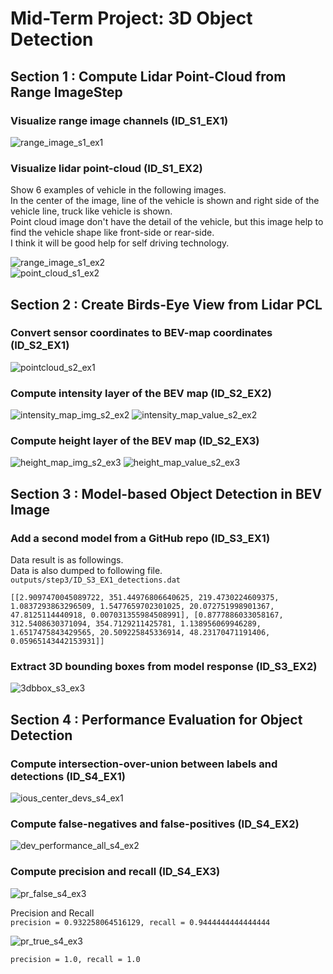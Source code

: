 # Mid-Term Project: 3D Object Detection

## Section 1 : Compute Lidar Point-Cloud from Range ImageStep

### Visualize range image channels (ID_S1_EX1)

![range_image_s1_ex1](/outputs/step1/ID_S1_EX1_range_image.png)  

### Visualize lidar point-cloud (ID_S1_EX2)

Show 6 examples of vehicle in the following images.  
In the center of the image, line of the vehicle is shown and right side of the vehicle line, truck like vehicle is shown.  
Point cloud image don't have the detail of the vehicle, but this image help to find the vehicle shape like front-side or rear-side.  
I think it will be good help for self driving technology.


![range_image_s1_ex2](/outputs/step1/ID_S1_EX2_range_image.png)  
![point_cloud_s1_ex2](/outputs/step1/ID_S1_EX2_point_cloud.png) 
 
## Section 2 : Create Birds-Eye View from Lidar PCL

### Convert sensor coordinates to BEV-map coordinates (ID_S2_EX1)
![pointcloud_s2_ex1](/outputs/step2/ID_S2_EX1_pcl_rotate.png) 

### Compute intensity layer of the BEV map (ID_S2_EX2)  
![intensity_map_img_s2_ex2](/outputs/step2/ID_S2_EX2_intensity_map_img.png) 
![intensity_map_value_s2_ex2](/outputs/step2/ID_S2_EX2_intensity_map_value.png) 

### Compute height layer of the BEV map (ID_S2_EX3)
![height_map_img_s2_ex3](/outputs/step2/ID_S2_EX3_height_map_img.png) 
![height_map_value_s2_ex3](/outputs/step2/ID_S2_EX3_height_map_value.png) 

## Section 3 : Model-based Object Detection in BEV Image

### Add a second model from a GitHub repo (ID_S3_EX1)

Data result is as followings.  
Data is also dumped to following file.  
`outputs/step3/ID_S3_EX1_detections.dat`

```
[[2.9097470045089722, 351.44976806640625, 219.4730224609375, 1.0837293863296509, 1.5477659702301025, 20.072751998901367, 47.8125114440918, 0.007031355984508991], [0.8777886033058167, 312.5408630371094, 354.7129211425781, 1.138956069946289, 1.6517475843429565, 20.509225845336914, 48.23170471191406, 0.05965143442153931]]
```

### Extract 3D bounding boxes from model response (ID_S3_EX2)

![3dbbox_s3_ex3](/outputs/step3/ID_S3_EX2_labels_detected.png) 

## Section 4 : Performance Evaluation for Object Detection

### Compute intersection-over-union between labels and detections (ID_S4_EX1)

![ious_center_devs_s4_ex1](/outputs/step4/ID_S4_EX1_ious_center_devs.png) 

### Compute false-negatives and false-positives (ID_S4_EX2)

![dev_performance_all_s4_ex2](/outputs/step4/ID_S4_EX2_dev_performance_all.png) 

### Compute precision and recall (ID_S4_EX3)

![pr_false_s4_ex3](/outputs/step4/ID_S4_EX3_false.png) 

Precision and Recall  
`precision = 0.932258064516129, recall = 0.9444444444444444`

![pr_true_s4_ex3](/outputs/step4/ID_S4_EX3_true.png) 

`precision = 1.0, recall = 1.0`
